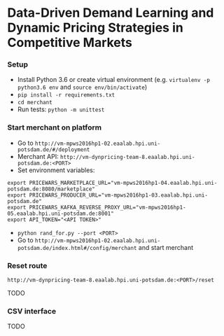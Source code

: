 # Data-Driven Demand Learning and Dynamic Pricing Strategies in Competitive Markets

### Setup

* Install Python 3.6 or create virtual environment (e.g. `virtualenv -p python3.6 env` and `source env/bin/activate`)
* `pip install -r requirements.txt`
* `cd merchant`
* Run tests: `python -m unittest`

### Start merchant on platform

* Go to `http://vm-mpws2016hp1-02.eaalab.hpi.uni-potsdam.de/#/deployment`
* Merchant API: `http://vm-dynpricing-team-8.eaalab.hpi.uni-potsdam.de:<PORT>`
* Set environment variables:
```
export PRICEWARS_MARKETPLACE_URL="vm-mpws2016hp1-04.eaalab.hpi.uni-potsdam.de:8080/marketplace"
export PRICEWARS_PRODUCER_URL="vm-mpws2016hp1-03.eaalab.hpi.uni-potsdam.de"
export PRICEWARS_KAFKA_REVERSE_PROXY_URL="vm-mpws2016hp1-05.eaalab.hpi.uni-potsdam.de:8001"
export API_TOKEN="<API TOKEN>"
```
* `python rand_for.py --port <PORT>`
* Go to `http://vm-mpws2016hp1-02.eaalab.hpi.uni-potsdam.de/index.html#/config/merchant` and start merchant

### Reset route

`http://vm-dynpricing-team-8.eaalab.hpi.uni-potsdam.de:<PORT>/reset`

TODO

### CSV interface

TODO
